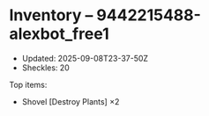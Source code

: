 # Inventory – 9442215488-alexbot_free1

- Updated: 2025-09-08T23-37-50Z
- Sheckles: 20

Top items:
- Shovel [Destroy Plants] ×2
